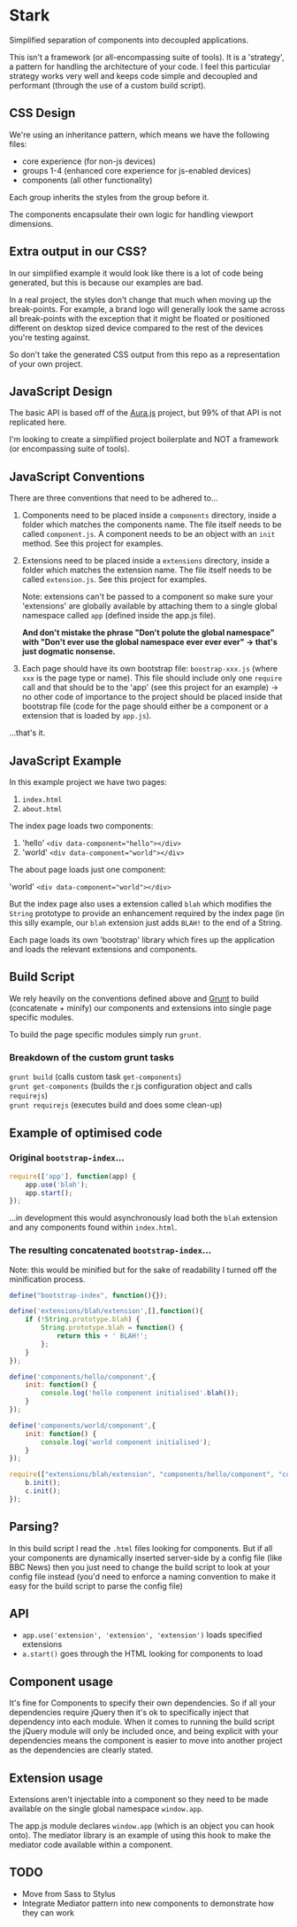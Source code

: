 # Stark

Simplified separation of components into decoupled applications.

This isn't a framework (or all-encompassing suite of tools). It is a 'strategy', a pattern for handling the architecture of your code. I feel this particular strategy works very well and keeps code simple and decoupled and performant (through the use of a custom build script).

## CSS Design

We're using an inheritance pattern, which means we have the following files:

- core experience (for non-js devices)
- groups 1-4 (enhanced core experience for js-enabled devices)
- components (all other functionality)

Each group inherits the styles from the group before it.

The components encapsulate their own logic for handling viewport dimensions.

## Extra output in our CSS?

In our simplified example it would look like there is a lot of code being generated, but this is because our examples are bad.

In a real project, the styles don't change that much when moving up the break-points. For example, a brand logo will generally look the same across all break-points with the exception that it might be floated or positioned different on desktop sized device compared to the rest of the devices you're testing against.

So don't take the generated CSS output from this repo as a representation of your own project.

## JavaScript Design

The basic API is based off of the [Aura.js](https://github.com/aurajs/aura) project, but 99% of that API is not replicated here.

I'm looking to create a simplified project boilerplate and NOT a framework (or encompassing suite of tools).

## JavaScript Conventions

There are three conventions that need to be adhered to...

1. Components need to be placed inside a `components` directory, inside a folder which matches the components name. The file itself needs to be called `component.js`. A component needs to be an object with an `init` method. See this project for examples.

2. Extensions need to be placed inside a `extensions` directory, inside a folder which matches the extension name. The file itself needs to be called `extension.js`. See this project for examples. 

	Note: extensions can't be passed to a component so make sure your 'extensions' are globally available by attaching them to a single global namespace called `app` (defined inside the app.js file). 
	
	**And don't mistake the phrase "Don't polute the global namespace" with "Don't ever use the global namespace ever ever ever" -> that's just dogmatic nonsense.**

3. Each page should have its own bootstrap file: `boostrap-xxx.js` (where `xxx` is the page type or name). This file should include only one `require` call and that should be to the 'app' (see this project for an example) -> no other code of importance to the project should be placed inside that bootstrap file (code for the page should either be a component or a extension that is loaded by `app.js`).

...that's it.

## JavaScript Example

In this example project we have two pages:

1. `index.html`
2. `about.html`

The index page loads two components:

1. 'hello' `<div data-component="hello"></div>`
2. 'world' `<div data-component="world"></div>`

The about page loads just one component:

'world' `<div data-component="world"></div>`

But the index page also uses a extension called `blah` which modifies the `String` prototype to provide an enhancement required by the index page (in this silly example, our `blah` extension just adds `BLAH!` to the end of a String.

Each page loads its own 'bootstrap' library which fires up the application and loads the relevant extensions and components.

## Build Script

We rely heavily on the conventions defined above and [Grunt](http://gruntjs.com/) to build (concatenate + minify) our components and extensions into single page specific modules.

To build the page specific modules simply run `grunt`.

### Breakdown of the custom grunt tasks

`grunt build` (calls custom task `get-components`)  
`grunt get-components` (builds the r.js configuration object and calls `requirejs`)  
`grunt requirejs` (executes build and does some clean-up)

## Example of optimised code

### Original `bootstrap-index`...

```js
require(['app'], function(app) {
    app.use('blah');
    app.start();
});
```

...in development this would asynchronously load both the `blah` extension and any components found within `index.html`.

### The resulting concatenated `bootstrap-index`...

Note: this would be minified but for the sake of readability I turned off the minification process.

```js
define("bootstrap-index", function(){});

define('extensions/blah/extension',[],function(){
    if (!String.prototype.blah) {
        String.prototype.blah = function() {
            return this + ' BLAH!';
        };
    }
});

define('components/hello/component',{
    init: function() {
        console.log('hello component initialised'.blah());
    }
});

define('components/world/component',{
    init: function() {
        console.log('world component initialised');
    }
});

require(["extensions/blah/extension", "components/hello/component", "components/world/component"], function(a,b,c){
    b.init();
    c.init();
});

```

## Parsing?

In this build script I read the `.html` files looking for components. But if all your components are dynamically inserted server-side by a config file (like BBC News) then you just need to change the build script to look at your config file instead (you'd need to enforce a naming convention to make it easy for the build script to parse the config file)

## API

- `app.use('extension', 'extension', 'extension')` loads specified extensions
- `a.start()` goes through the HTML looking for components to load

## Component usage

It's fine for Components to specify their own dependencies. So if all your dependencies require jQuery then it's ok to specifically inject that dependency into each module. When it comes to running the build script the jQuery module will only be included once, and being explicit with your dependencies means the component is easier to move into another project as the dependencies are clearly stated.

## Extension usage

Extensions aren't injectable into a component so they need to be made available on the single global namespace `window.app`.

The app.js module declares `window.app` (which is an object you can hook onto). The mediator library is an example of using this hook to make the mediator code available within a component.

## TODO

- Move from Sass to Stylus
- Integrate Mediator pattern into new components to demonstrate how they can work